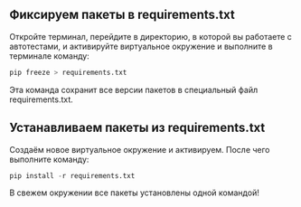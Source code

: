 ## Фиксируем пакеты в requirements.txt
Откройте терминал, перейдите в директорию, в которой вы работаете с автотестами, и активируйте виртуальное окружение и выполните в терминале команду:

```python
pip freeze > requirements.txt
```

Эта команда сохранит все версии пакетов в специальный файл requirements.txt.

## Устанавливаем пакеты из requirements.txt 
Создаём новое виртуальное окружение и активируем. После чего выполните команду:
```python
pip install -r requirements.txt
```
В свежем окружении все пакеты установлены одной командой!
